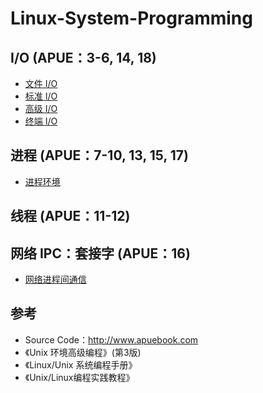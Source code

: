 # Linux-System-Programming

## I/O (APUE：3-6, 14, 18)

* [文件 I/O](https://github.com/steveLauwh/Linux-System-Programming/tree/master/File%20IO)
* [标准 I/O](https://github.com/steveLauwh/Linux-System-Programming/tree/master/Standard%20IO%20Library)
* [高级 I/O](https://github.com/steveLauwh/Linux-System-Programming/tree/master/Advanced%20IO)
* [终端 I/O](https://github.com/steveLauwh/Linux-System-Programming/tree/master/Terminal%20IO)

## 进程 (APUE：7-10, 13, 15, 17)

* [进程环境](https://github.com/steveLauwh/Linux-System-Programming/tree/master/Process%20Environment)


## 线程 (APUE：11-12)

## 网络 IPC：套接字 (APUE：16)

* [网络进程间通信](https://github.com/steveLauwh/Linux-System-Programming/tree/master/NetWork%20IPC)

## 参考

* Source Code：http://www.apuebook.com
* 《Unix 环境高级编程》(第3版)
* 《Linux/Unix 系统编程手册》
* 《Unix/Linux编程实践教程》
